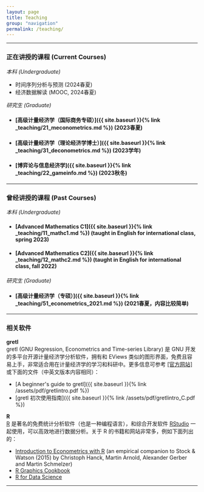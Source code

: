 ```yaml
---
layout: page
title: Teaching
group: "navigation"
permalink: /teaching/
---
```


---
### 正在讲授的课程 (Current Courses)

_本科 (Undergraduate)_   
* 时间序列分析与预测 (2024春夏)
* 经济数据解读 (MOOC, 2024春夏)    

_研究生 (Graduate)_
* #### [高级计量经济学（国际商务专硕）]({{ site.baseurl }}{% link _teaching/21_meconometrics.md %}) (2023春夏)    
* #### [高级计量经济学（理论经济学博士）]({{ site.baseurl }}{% link _teaching/31_deconometrics.md %}) (2023学年)   
* #### [博弈论与信息经济学]({{ site.baseurl }}{% link _teaching/22_gameinfo.md %}) (2023秋冬)   

---
### 曾经讲授的课程 (Past Courses)

_本科 (Undergraduate)_
* #### [Advanced Mathematics C1]({{ site.baseurl }}{% link _teaching/11_mathc1.md %}) (taught in English for international class, spring 2023)   
* #### [Advanced Mathematics C2]({{ site.baseurl }}{% link _teaching/12_mathc2.md %}) (taught in English for international class, fall 2022)   

_研究生 (Graduate)_
* #### [高级计量经济学（专硕）]({{ site.baseurl }}{% link _teaching/51_econometrics_2021.md %}) (2021春夏，内容比较简单)   

---
### 相关软件

**gretl**   
gretl (GNU Regression, Econometrics and Time-series Library) 是 GNU 开发的多平台开源计量经济学分析软件，拥有和 EViews 类似的图形界面，免费且容易上手，非常适合用在计量经济学的学习和科研中。更多信息可参考 [[官方网站]](http://gretl.sourceforge.net/) 或下面的文件（中英文版本内容相同）：
  - [A beginner's guide to gretl]({{ site.baseurl }}{% link /assets/pdf/gretlintro.pdf %})
  - [gretl 初次使用指南]({{ site.baseurl }}{% link /assets/pdf/gretlintro_C.pdf %})

**R**   
[R](https://www.r-project.org) 是著名的免费统计分析软件（也是一种编程语言），和综合开发软件 [RStudio](https://posit.co/products/open-source/rstudio/) 一起使用，可以高效地进行数据分析。关于 R 的书籍和网站非常多，例如下面列出的：  
  - [Introduction to Econometrics with R](https://www.econometrics-with-r.org/) (an empirical companion to Stock & Watson (2015) by Christoph Hanck, Martin Arnold, Alexander Gerber and Martin Schmelzer)   
  - [R Graphics Cookbook](https://r-graphics.org/)   
  - [R for Data Science](https://r4ds.had.co.nz/)   

---
